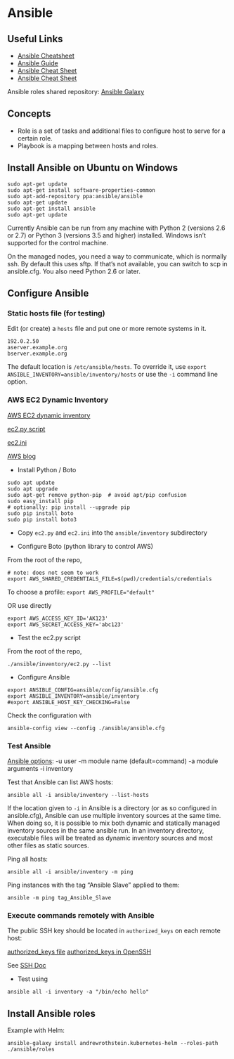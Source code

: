 # Ansible

## Useful Links

- [Ansible Cheatsheet]( https://gist.github.com/andreicristianpetcu/b892338de279af9dac067891579cad7d )
- [Ansible Guide]( https://devhints.io/ansible-guide )
- [Ansible Cheat Sheet](https://lzone.de/cheat-sheet/Ansible)
- [Ansible Cheat Sheet]( https://devhints.io/ansible )

Ansible roles shared repository: [Ansible Galaxy]( https://galaxy.ansible.com/ )

## Concepts

- Role is a set of tasks and additional files to configure host to serve for a certain role.
- Playbook is a mapping between hosts and roles.


## Install Ansible on Ubuntu on Windows

```shell
sudo apt-get update
sudo apt-get install software-properties-common
sudo apt-add-repository ppa:ansible/ansible
sudo apt-get update
sudo apt-get install ansible
sudo apt-get update
```

Currently Ansible can be run from any machine with Python 2 (versions 2.6 or 2.7) or Python 3 (versions 3.5 and higher) installed. 
Windows isn’t supported for the control machine.

On the managed nodes, you need a way to communicate, which is normally ssh. By default this uses sftp. If that’s not available, you can switch to scp in ansible.cfg. 
You also need Python 2.6 or later.

## Configure Ansible

### Static hosts file (for testing)

Edit (or create) a ``hosts`` file and put one or more remote systems in it. 

```
192.0.2.50
aserver.example.org
bserver.example.org
```

The default location is ``/etc/ansible/hosts``. To override it, use ``export ANSIBLE_INVENTORY=ansible/inventory/hosts`` 
or use the ``-i`` command line option.


### AWS EC2 Dynamic Inventory 

[AWS EC2 dynamic inventory]( https://docs.ansible.com/ansible/latest/user_guide/intro_dynamic_inventory.html#example-aws-ec2-external-inventory-script )

[ec2.py script]( https://raw.githubusercontent.com/ansible/ansible/devel/contrib/inventory/ec2.py )

[ec2.ini]( https://raw.githubusercontent.com/ansible/ansible/devel/contrib/inventory/ec2.ini )

[AWS blog]( https://aws.amazon.com/blogs/apn/getting-started-with-ansible-and-dynamic-amazon-ec2-inventory-management/ )


- Install Python / Boto

```shell
sudo apt update
sudo apt upgrade
sudo apt-get remove python-pip  # avoid apt/pip confusion 
sudo easy_install pip
# optionally: pip install --upgrade pip
sudo pip install boto
sudo pip install boto3
```

- Copy ``ec2.py`` and ``ec2.ini`` into the ``ansible/inventory`` subdirectory

- Configure Boto (python library to control AWS)
 
From the root of the repo, 
 
```shell 
# note: does not seem to work
export AWS_SHARED_CREDENTIALS_FILE=$(pwd)/credentials/credentials
```

To choose a profile: ``export AWS_PROFILE="default"``

OR use directly

```shell
export AWS_ACCESS_KEY_ID='AK123'
export AWS_SECRET_ACCESS_KEY='abc123'
```

- Test the ec2.py script 

From the root of the repo,

```shell
./ansible/inventory/ec2.py --list
```

- Configure Ansible

```shell
export ANSIBLE_CONFIG=ansible/config/ansible.cfg
export ANSIBLE_INVENTORY=ansible/inventory
#export ANSIBLE_HOST_KEY_CHECKING=False
```

Check the configuration with

```shell
ansible-config view --config ./ansible/ansible.cfg
```

### Test Ansible

[Ansible options]( https://docs.ansible.com/ansible/latest/cli/ansible.html ):
	-u user
	-m module name (default=command)
	-a module arguments
	-i inventory

Test that Ansible can list AWS hosts: 

```shell
ansible all -i ansible/inventory --list-hosts
```

If the location given to ``-i`` in Ansible is a directory (or as so configured in ansible.cfg), Ansible can use multiple inventory sources at the same time. When doing so, it is possible to mix both dynamic and statically managed inventory sources in the same ansible run. 
In an inventory directory, executable files will be treated as dynamic inventory sources and most other files as static sources.

Ping all hosts:

```shell
ansible all -i ansible/inventory -m ping
```

Ping instances with the tag “Ansible Slave” applied to them:

```shell
ansible -m ping tag_Ansible_Slave
```

### Execute commands remotely with Ansible

The public SSH key should be located in ``authorized_keys`` on each remote host:

[authorized_keys file]( https://www.ssh.com/ssh/authorized_keys/ )
[authorized_keys in OpenSSH]( https://www.ssh.com/ssh/authorized_keys/openssh )

See [SSH Doc]( ./SSH.md )



- Test using

```shell
ansible all -i inventory -a "/bin/echo hello"
```

## Install Ansible roles

Example with Helm:

```shell
ansible-galaxy install andrewrothstein.kubernetes-helm --roles-path ./ansible/roles
```




